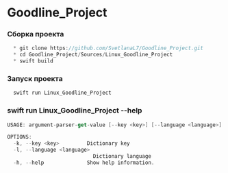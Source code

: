# Goodline_Project
### Сборка проекта
```swift
  * git clone https://github.com/SvetlanaL7/Goodline_Project.git
  * cd Goodline_Project/Sources/Linux_Goodline_Project
  * swift build
 ``` 
### Запуск проекта
```swift
  swift run Linux_Goodline_Project
```  
### swift run Linux_Goodline_Project --help
```swift
USAGE: argument-parser-get-value [--key <key>] [--language <language>]

OPTIONS:
  -k, --key <key>         Dictionary key
  -l, --language <language>
                            Dictionary language
  -h, --help              Show help information.
